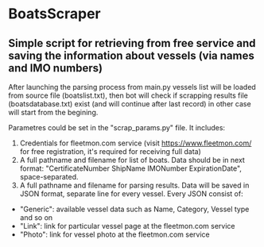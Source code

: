 # BoatsScraper
## Simple script for retrieving from free service and saving the information about vessels (via names and IMO numbers)

After launching the parsing process from main.py vessels list will be loaded from source file (boatslist.txt), then bot will check if scrapping results file (boatsdatabase.txt) exist (and will continue after last record) in other case will start from the begining. 

Parametres could be set in the "scrap_params.py" file. It includes:
1. Credentials for fleetmon.com service (visit https://www.fleetmon.com/ for free registration, it's required for receiving full data)
2. A full pathname and filename for list of boats. Data should be in next format: "CertificateNumber ShipName IMONumber ExpirationDate", space-separated.
3. A full pathname and filename for parsing results. Data will be saved in JSON format, separate line for every vessel. Every JSON consist of: 
  - "Generic": available vessel data such as Name, Category, Vessel type and so on
  - "Link": link for particular vessel page at the fleetmon.com service
  - "Photo": link for vessel photo at the fleetmon.com service
